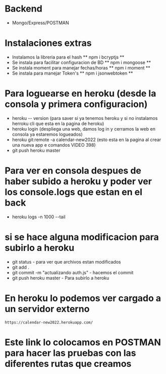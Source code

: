 # Backend 

* Mongo/Express/POSTMAN

# Instalaciones extras

- Instalamos la libreria para el hash ** npm i bcryptjs **
- Se instala para facilitar configuracion de BD ** npm i mongoose **
- Se instala moment para manejar fechas/horas ** npm i moment **
- Se instala para manejar Token's  ** npm i jsonwebtoken **

# Para loguearse en heroku (desde la consola y primera configuracion) 

- heroku -- version (para saver si ya tenemos heroku y si no instalamos herroku cli que esta en la pagina de heroku)
- heroku login (despliega una web, damos log in y cerramos la web en consola ya estaremos logueados)
- heroku git:remote -a calendar-new2022 (esto esta en la pagina al crear una nueva app e comandos VIDEO 398)
- git push heroku master

# Para ver en consola despues de haber subido a heroku y poder ver los console.logs que estan en el back

- heroku logs -n 1000 --tail

# si se hace alguna modificacion para subirlo a heroku

- git status - para ver que archivos estan modificados
- git add .
- git commit -m "actualizando auth.js" - hacemos el commit
- git push heroku master - Para subirlo a heroku

# En heroku lo podemos ver cargado a un servidor externo

    https://calendar-new2022.herokuapp.com/

# Este link lo colocamos en POSTMAN para hacer las pruebas con las diferentes rutas que creamos